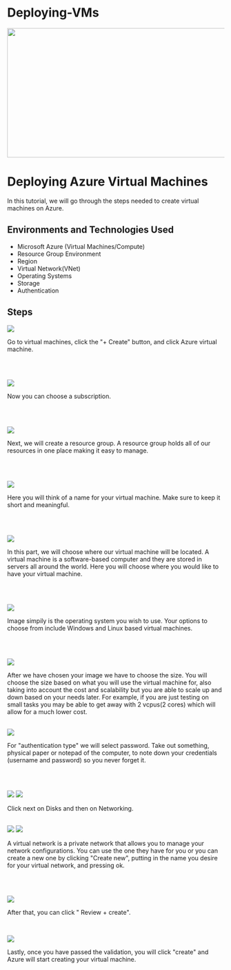 # Deploying-VMs


<p align="center">
<img src="https://scontent-lga3-1.xx.fbcdn.net/v/t1.15752-9/462546323_2601541603570069_6929602243085794007_n.jpg?stp=dst-jpg_s2048x2048&_nc_cat=103&ccb=1-7&_nc_sid=9f807c&_nc_ohc=B7W_dorxipYQ7kNvgF_BWq1&_nc_zt=23&_nc_ht=scontent-lga3-1.xx&_nc_gid=AcqTjbfsoSvIAhbNGuwPZWD&oh=03_Q7cD1QFgv50kgJDFjkoqS1AJ6j6V_j-I2Zz-icBMsw1LNbIbQQ&oe=6742F978" width="550" height="300"/>
</p>

<h1>Deploying Azure Virtual Machines</h1>
In this tutorial, we will go through the steps needed to create virtual machines on Azure. <br />


<h2>Environments and Technologies Used</h2>

- Microsoft Azure (Virtual Machines/Compute)
- Resource Group Environment
- Region
- Virtual Network(VNet)
- Operating Systems
- Storage
- Authentication



<h2>Steps</h2>

<p>
<img src="https://scontent-lga3-2.xx.fbcdn.net/v/t1.15752-9/462535692_1057394996127071_1273292413106901476_n.png?_nc_cat=101&ccb=1-7&_nc_sid=9f807c&_nc_ohc=i4GFQ3JnzeYQ7kNvgEZa4-O&_nc_zt=23&_nc_ht=scontent-lga3-2.xx&_nc_gid=AuKfCNWZjujMrIacc4Nqn56&oh=03_Q7cD1QFbdqjeQzlzw2CKDxMfoOkLAEYftOgeNJFRTGMH_i064g&oe=6743C3F8"/>
</p>
<p>
Go to virtual machines, click the "+ Create" button, and click Azure virtual machine. 
</p>
<br />
<br />
<p>
<img src="https://scontent-lga3-1.xx.fbcdn.net/v/t1.15752-9/462551411_1959053414520918_4385247132022562839_n.png?_nc_cat=110&ccb=1-7&_nc_sid=9f807c&_nc_ohc=c2k6ZK4QO3gQ7kNvgGB9vuW&_nc_zt=23&_nc_ht=scontent-lga3-1.xx&_nc_gid=AUr0V-nsWZigJduxQQ4_VmO&oh=03_Q7cD1QEVgq9K8GEYvmxH3PIWNWDdw8x0EqNGCF1tD51jxG1eoA&oe=6745AB94"/>
</p>
<p>
Now you can choose a subscription.
</p>
<br />
<br />
<p>
<img src="https://scontent-lga3-1.xx.fbcdn.net/v/t1.15752-9/462542831_1295424718537201_8759737473628678491_n.png?_nc_cat=111&ccb=1-7&_nc_sid=9f807c&_nc_ohc=00t9Yfd4i0MQ7kNvgGBcJ9v&_nc_zt=23&_nc_ht=scontent-lga3-1.xx&_nc_gid=AZ3S1PydjAvAFWbSr-oX_Rf&oh=03_Q7cD1QHrjc1cVlP1u4rYA0jtLLFb72Fd5n-_b1-IGyEozvnAIA&oe=67484CA6"/>
</p>
<p>
Next, we will create a resource group. A resource group holds all of our resources in one place making it easy to manage. 
</p>
<br />
<br />
<p>
<img src="https://scontent-lga3-2.xx.fbcdn.net/v/t1.15752-9/462559019_1882273395594663_1246778324972284439_n.png?_nc_cat=109&ccb=1-7&_nc_sid=9f807c&_nc_ohc=55tCh2IllLsQ7kNvgERqkze&_nc_zt=23&_nc_ht=scontent-lga3-2.xx&_nc_gid=ADcKHZ4NZKSDgGl4wvNQ23A&oh=03_Q7cD1QF4uMFUdtqwI3ypAJygsXOgTiAYMtJG1fOVoira-7Luyg&oe=67484135"/>
</p>

<p>
Here you will think of a name for your virtual machine. Make sure to keep it short and meaningful. 
</p>
<br />
<br />
<p>
<img src="https://scontent-lga3-1.xx.fbcdn.net/v/t1.15752-9/462554620_931057108886008_5070631755048768871_n.png?_nc_cat=108&ccb=1-7&_nc_sid=9f807c&_nc_ohc=mjo1e4DrUUsQ7kNvgEvN3Be&_nc_zt=23&_nc_ht=scontent-lga3-1.xx&_nc_gid=AzHicXKjquL-qnG3Lc2ttgE&oh=03_Q7cD1QFakdojOx-ftG6AgPWhIUEorQ3fLk4Xl30tFbTH-wcIcg&oe=674834D9"/>
</p>
<p>
In this part, we will choose where our virtual machine will be located. A virtual machine is a software-based computer and they are stored in servers all around the world. Here you will choose where you would like to have your virtual machine.
</p>
<br />
<br />
<p>
<img src="https://scontent-lga3-2.xx.fbcdn.net/v/t1.15752-9/462547921_3523912771248600_2757100729062954209_n.png?_nc_cat=100&ccb=1-7&_nc_sid=9f807c&_nc_ohc=eQbXbDUofnMQ7kNvgFgPBmI&_nc_zt=23&_nc_ht=scontent-lga3-2.xx&_nc_gid=A9yP-NXrluf0TChW0VAlSTC&oh=03_Q7cD1QGqCCMnEDafo1Jd6JVEBJ9JEffB45GtgGkZ1Lkc_bMQhg&oe=67483F1E"/>
</p>
<p>
Image simpily is the operating system you wish to use. Your options to choose from include Windows and Linux based virtual machines.
</p>
<br />
<br />
<p>
<img src="https://scontent-lga3-1.xx.fbcdn.net/v/t1.15752-9/462553997_502399422802145_4953393159092313798_n.png?_nc_cat=111&ccb=1-7&_nc_sid=9f807c&_nc_ohc=9dg9iPl34goQ7kNvgENqyjX&_nc_zt=23&_nc_ht=scontent-lga3-1.xx&_nc_gid=A5evCHFN0zq_LioqLVOLA68&oh=03_Q7cD1QEBjGqT7gModbQJ5rZOimhl3FdsPJaeMJC9ivPJv5in_w&oe=6748436C"/>
</p>
<p>
After we have chosen your image we have to choose the size. You will choose the size based on what you will use the virtual machine for, also taking into account the cost and scalability but you are able to scale up and down based on your needs later. For example, if you are just testing on small tasks you may be able to get away with 2 vcpus(2 cores) which will allow for a much lower cost.
</p>
<br />
<img src="https://scontent-lga3-1.xx.fbcdn.net/v/t1.15752-9/462637782_595077726284457_935809349317951669_n.png?_nc_cat=102&ccb=1-7&_nc_sid=9f807c&_nc_ohc=V5vznWpKjM8Q7kNvgFwbwlm&_nc_zt=23&_nc_ht=scontent-lga3-1.xx&_nc_gid=A34kRGjwkhD60NTFLMcFZOT&oh=03_Q7cD1QGaHaucq6sikBNk8psfYdD0QpoDdUgM46kfwGp5SwLfWQ&oe=67484803"/>
</p>
<p>
For "authentication type" we will select password. Take out something, physical paper or notepad of the computer, to note down your credentials (username and password) so you never forget it.
</p>
<br />
<br />
<p>
<img src="https://scontent-lga3-1.xx.fbcdn.net/v/t1.15752-9/462559416_427075810434687_7843140156711193483_n.png?_nc_cat=103&ccb=1-7&_nc_sid=9f807c&_nc_ohc=2vovHyYT8RoQ7kNvgFMIAVT&_nc_zt=23&_nc_ht=scontent-lga3-1.xx&_nc_gid=AVM3pYdqtggrT_Xyh5tjLOs&oh=03_Q7cD1QF3WvFt0i_2zZvIg-pJ2nFHyWKnvSFe9OnopUnBd7GxZQ&oe=67485719"/>
<img src="https://scontent-lga3-1.xx.fbcdn.net/v/t1.15752-9/462570519_3877120955851873_3871025402251609204_n.png?_nc_cat=111&ccb=1-7&_nc_sid=9f807c&_nc_ohc=HjghWuN17i4Q7kNvgG-eaaz&_nc_zt=23&_nc_ht=scontent-lga3-1.xx&_nc_gid=AJhkTUq_rRCRv1DKn8JEGGO&oh=03_Q7cD1QFOBYsGNzKS8G10nkZ1BSDWTJhcq2sJ7uuq2qeL2vx9OA&oe=67485727"/>
</p>
<p>
Click next on Disks and then on Networking. 
</p>
<br />
<img src="https://scontent-lga3-1.xx.fbcdn.net/v/t1.15752-9/462557270_1070135604302510_4645729013953760676_n.png?_nc_cat=108&ccb=1-7&_nc_sid=9f807c&_nc_ohc=flSDy1rAiPcQ7kNvgH6IZT-&_nc_zt=23&_nc_ht=scontent-lga3-1.xx&_nc_gid=A2cYa5dPr05u8DjacjV0QGy&oh=03_Q7cD1QFyEzd3Ia2u142T40Hhg7bEe5FiTVcTamXmMmHiXsrCVQ&oe=67488138"/>
<img src="https://scontent-lga3-2.xx.fbcdn.net/v/t1.15752-9/462547944_1223457248860526_4079091068965591722_n.png?_nc_cat=105&ccb=1-7&_nc_sid=9f807c&_nc_ohc=LVx9Rozr7e4Q7kNvgE6RqW9&_nc_zt=23&_nc_ht=scontent-lga3-2.xx&_nc_gid=ABTDPtZpIPxeVFhtaiv1edE&oh=03_Q7cD1QFLkkhGib_EbjaLmGzCqwxduV-SA8utcV1gsBUujQW_XA&oe=67486F03"/>
</p>
<p>
A virtual network is a private network that allows you to manage your network configurations. You can use the one they have for you or you can create a new one by clicking "Create new", putting in the name you desire for your virtual network, and pressing ok. 
</p>
<br />
<br />
<p>
<img src="https://scontent-lga3-1.xx.fbcdn.net/v/t1.15752-9/462562604_1607937286819125_5729683410468730047_n.png?_nc_cat=103&ccb=1-7&_nc_sid=9f807c&_nc_ohc=9j0irTtELukQ7kNvgG-dVS_&_nc_zt=23&_nc_ht=scontent-lga3-1.xx&_nc_gid=AZMnglk4lqAVuvy9IuqBimR&oh=03_Q7cD1QF378fI1dE-4aRox6gQqYz97ALZfbAwYRRcOYd98-ATZQ&oe=67485C0E"/>
</p>
<p>
After that, you can click " Review + create". 
</p>

<br />
<p>
<img src="https://scontent-lga3-2.xx.fbcdn.net/v/t1.15752-9/462550773_1266952594328136_5553025988180877298_n.png?_nc_cat=100&ccb=1-7&_nc_sid=9f807c&_nc_ohc=xboAQCwnwlsQ7kNvgFtf-oT&_nc_zt=23&_nc_ht=scontent-lga3-2.xx&_nc_gid=ASaOGuV9H3Oj2SAkjPrCw4n&oh=03_Q7cD1QGarsSLo3oXqCc5r38H-Prh0fcGfW6Z4TYceCSZleFChw&oe=67486582"/>
</p>
<p>
Lastly, once you have passed the validation, you will click "create" and Azure will start creating your virtual machine. 
</p>
<br />



